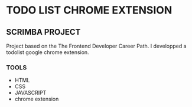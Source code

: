 # TODO LIST CHROME EXTENSION

## SCRIMBA PROJECT

Project based on the The Frontend Developer Career Path.
I developped a todolist google chrome extension.

### TOOLS

- HTML
- CSS
- JAVASCRIPT
- chrome extension